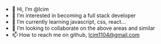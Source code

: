 - 👋 Hi, I’m @lcim
- 👀 I’m interested in becoming a full stack developer
- 🌱 I’m currently learning javascript, css, react...
- 💞️ I’m looking to collaborate on the above areas and similar
- 📫 How to reach me on github, lcim1104@gmail.com

<!---
lcim/lcim is a ✨ special ✨ repository because its `README.md` (this file) appears on your GitHub profile.
You can click the Preview link to take a look at your changes.
--->
